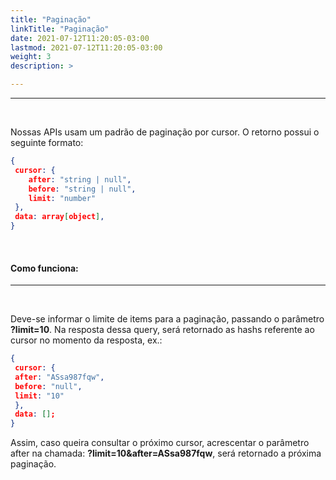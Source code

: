 ```yaml
---
title: "Paginação"
linkTitle: "Paginação"
date: 2021-07-12T11:20:05-03:00
lastmod: 2021-07-12T11:20:05-03:00
weight: 3
description: >

---
```


---
<br>

Nossas APIs usam um padrão de paginação por cursor. O retorno possui o seguinte formato:

```JSON
{
 cursor: {
    after: "string | null",
    before: "string | null",
    limit: "number"
 },
 data: array[object],
}
```
<br>

#### Como funciona: 
---
<br>

Deve-se informar o limite de items para a paginação, passando o parâmetro **?limit=10**. Na resposta dessa query, será retornado as hashs referente ao cursor no momento da resposta, ex.:

```JSON
{
 cursor: {
 after: "ASsa987fqw",
 before: "null",
 limit: "10"
 },
 data: [];
}
```

Assim, caso queira consultar o próximo cursor, acrescentar o parâmetro after na chamada: **?limit=10&amp;after=ASsa987fqw**, será retornado a próxima paginação.
